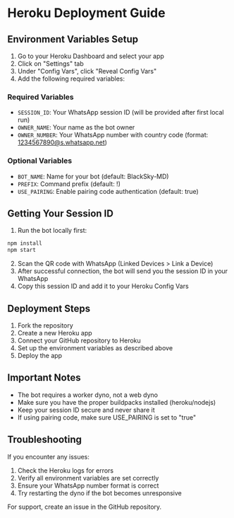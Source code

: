 # Heroku Deployment Guide

## Environment Variables Setup

1. Go to your Heroku Dashboard and select your app
2. Click on "Settings" tab
3. Under "Config Vars", click "Reveal Config Vars"
4. Add the following required variables:

### Required Variables
- `SESSION_ID`: Your WhatsApp session ID (will be provided after first local run)
- `OWNER_NAME`: Your name as the bot owner
- `OWNER_NUMBER`: Your WhatsApp number with country code (format: 1234567890@s.whatsapp.net)

### Optional Variables
- `BOT_NAME`: Name for your bot (default: BlackSky-MD)
- `PREFIX`: Command prefix (default: !)
- `USE_PAIRING`: Enable pairing code authentication (default: true)

## Getting Your Session ID

1. Run the bot locally first:
```bash
npm install
npm start
```

2. Scan the QR code with WhatsApp (Linked Devices > Link a Device)
3. After successful connection, the bot will send you the session ID in your WhatsApp
4. Copy this session ID and add it to your Heroku Config Vars

## Deployment Steps

1. Fork the repository
2. Create a new Heroku app
3. Connect your GitHub repository to Heroku
4. Set up the environment variables as described above
5. Deploy the app

## Important Notes

- The bot requires a worker dyno, not a web dyno
- Make sure you have the proper buildpacks installed (heroku/nodejs)
- Keep your session ID secure and never share it
- If using pairing code, make sure USE_PAIRING is set to "true"

## Troubleshooting

If you encounter any issues:
1. Check the Heroku logs for errors
2. Verify all environment variables are set correctly
3. Ensure your WhatsApp number format is correct
4. Try restarting the dyno if the bot becomes unresponsive

For support, create an issue in the GitHub repository.